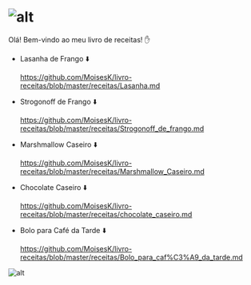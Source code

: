 # ![alt ](/home/moises/Documentos/Workspace/Livro-receitas/imagens/LivrodeReceitasLogo.png) 

Olá! Bem-vindo ao meu livro de receitas! :hand:

- Lasanha de Frango :arrow_down:

  <https://github.com/MoisesK/livro-receitas/blob/master/receitas/Lasanha.md> 

- Strogonoff de Frango​ :arrow_down:

  <https://github.com/MoisesK/livro-receitas/blob/master/receitas/Strogonoff_de_frango.md>

- Marshmallow Caseiro​ :arrow_down:

  <https://github.com/MoisesK/livro-receitas/blob/master/receitas/Marshmallow_Caseiro.md>

- Chocolate Caseiro :arrow_down:

  <https://github.com/MoisesK/livro-receitas/blob/master/receitas/chocolate_caseiro.md>

- Bolo para Café da Tarde :arrow_down:

  <https://github.com/MoisesK/livro-receitas/blob/master/receitas/Bolo_para_caf%C3%A9_da_tarde.md>



![alt ](https://media1.tenor.com/images/dc161d6eed000f9f293b86ded38fb39f/tenor.gif?itemid=17927025)

